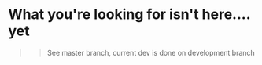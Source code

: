 # What you're looking for isn't here.... yet
>> See master branch, current dev is done on development branch
